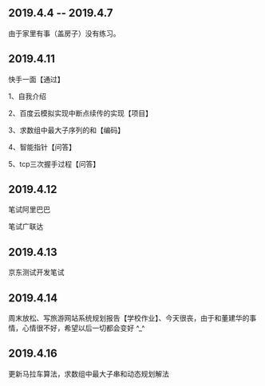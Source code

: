 ## 2019.4.4 -- 2019.4.7 ##
由于家里有事（盖房子）没有练习。
## 2019.4.11 ##
快手一面【通过】

  1、自我介绍
  
  2、百度云模拟实现中断点续传的实现【项目】
  
  3、求数组中最大子序列的和【编码】
  
  4、智能指针【问答】
  
  5、tcp三次握手过程【问答】
  
  ## 2019.4.12 ##
  
  笔试阿里巴巴
  
  笔试广联达
  
  ## 2019.4.13 ##
  
  京东测试开发笔试

  ## 2019.4.14 ##
  
  周末放松、写旅游网站系统规划报告【学校作业】、今天很丧，由于和董建华的事情，心情很不好，希望以后一切都会变好 ^_^
  
  ## 2019.4.16 ##
  
  更新马拉车算法，求数组中最大子串和动态规划解法
